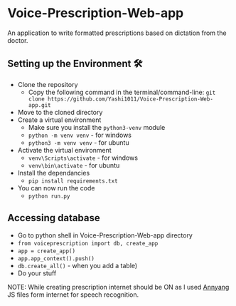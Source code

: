 # Voice-Prescription-Web-app

An application to write formatted prescriptions based on dictation from the doctor.

## Setting up the Environment 🛠

* Clone the repository
  * Copy the following command in the terminal/command-line: `git clone https://github.com/Yashi1011/Voice-Prescription-Web-app.git`
* Move to the cloned directory
* Create a virtual environment
  * Make sure you install the `python3-venv` module 
  * `python -m venv venv` - for windows
  * `python3 -m venv venv` - for ubuntu
* Activate the virtual environment
  * `venv\Scripts\activate` - for windows
  * `venv\bin\activate` - for ubuntu
* Install the dependancies
  * `pip install requirements.txt`
* You can now run the code
  * `python run.py`

## Accessing database
* Go to python shell in Voice-Prescription-Web-app directory
* `from voiceprescription import db, create_app`
* `app = create_app()`
* `app.app_context().push()`
* `db.create_all()` - when you add a table)
* Do your stuff

NOTE: While creating prescription internet should be ON as I used [Annyang](https://www.talater.com/annyang/) JS files form internet for speech recognition.
